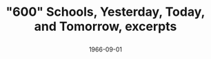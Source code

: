 --- 
draft: true
docset: how-did-nyc-segregate
bundle: tests-labels-discipline
title: >
 "600" Schools, Yesterday, Today, and Tomorrow, excerpts
featured: 600-schools-yesterday-today-tomorrow.jpg
featuredAlt: "Cover of Committee Study: \"600\" Schools, Yesterday, Today, and Tomorrow"
layout: "tc-single"
hasContentInGallery: true
date: 1966-09-01
--- 